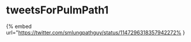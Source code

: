 # tweetsForPulmPath1

{% embed url="https://twitter.com/smlungpathguy/status/1147296318357942272% }

